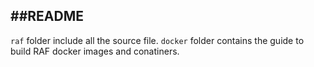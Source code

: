 ##README
------------------
`raf` folder include all the source file. `docker` folder contains the guide to build RAF docker images and conatiners.
